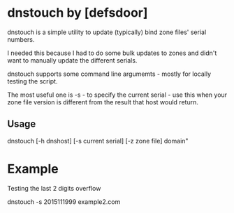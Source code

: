 # dnstouch by [defsdoor]

dnstouch is a simple utility to update (typically) bind zone files' serial numbers.

I needed this because I had to do some bulk updates to zones and didn't want to manually update the different serials.

dnstouch supports some command line argumemts - mostly for locally testing the script.

The most useful one is -s - to specify the current serial - use this when your zone file version is different from the result that host would return.

## Usage
  dnstouch [-h dnshost] [-s current serial] [-z zone file] domain"


# Example 

Testing the last 2 digits overflow

dnstouch -s 2015111999 example2.com

